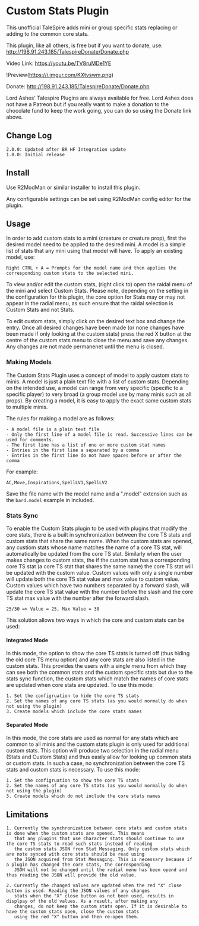 # Custom Stats Plugin

This unofficial TaleSpire adds mini or group specific stats replacing or adding to the common core stats.

This plugin, like all others, is free but if you want to donate, use: http://198.91.243.185/TalespireDonate/Donate.php

Video Link: https://youtu.be/TV8ruMDe1YE

!Preview(https://i.imgur.com/KXtvswm.png)

Donate: http://198.91.243.185/TalespireDonate/Donate.php

Lord Ashes' Talespire Plugins are always available for free. Lord Ashes does not have a Patreon but if you really want
to make a donation to the chocolate fund to keep the work going, you can do so using the Donate link above.

## Change Log

```
2.0.0: Updated after BR HF Integration update
1.0.0: Initial release
```

## Install

Use R2ModMan or similar installer to install this plugin.

Any configurable settings can be set using R2ModMan config editor for the plugin.


## Usage

In order to add custom stats to a mini (creature or creature prop), first the desired model need to be applied to the
desired mini. A model is a simple list of stats that any mini using that model will have. To apply an existing model,
use:

```
Right CTRL + A = Prompts for the model name and then applies the corresponding custom stats to the selected mini.
```

To view and/or edit the custom stats, (right click to) open the raidal menu of the mini and select Custom Stats.
Please note, depending on the setting in the configuration for this plugin, the core option for Stats may or may
not appear in the radial menu, as such ensure that the raidal selection is Custom Stats and not Stats.

To edit custom stats, simply click on the desired text box and change the entry. Once all desired changes have been
made (or none changes have been made if only looking at the custom stats) press the red X button at the centre of the
custom stats menu to close the menu and save any changes. Any changes are not made permanenet until the menu is closed.

### Making Models

The Custom Stats Plugin uses a concept of model to apply custom stats to minis. A model is just a plain text file with
a list of custom stats. Depending on the intended use, a model can range from very specific (specific to a specific player)
to very broad (a group model use by many minis such as all props). By creating a model, it is easy to apply the exact
same custom stats to multiple minis.

The rules for making a model are as follows:

```
- A model file is a plain text file
- Only the first line of a model file is read. Successive lines can be used for comments.
- The first line has a list of one or more custom stat names
- Entries in the first line a separated by a comma
- Entries in the first line do not have spaces before or after the comma
```
For example:
```
AC,Move,Inspirations,SpellLV1,SpellLV2
```

Save the file name with the model name and a ".model" extension such as the ``bard.model`` example in included.

### Stats Sync

To enable the Custom Stats plugin to be used with plugins that modify the core stats, there is a built in synchronization
between the core TS stats and custom stats that share the same name. When the custom stats are opened, any custiom stats
whose name matches the name of a core TS stat, will automatically be updated from the core TS stat. Similarly when the user
makes changes to custom stats, the if the custom stat has a corresponding core TS stat (a core TS stat that shares the same
name) the core TS stat will be updated with the custom value. Custom values with only a single number will update both the
core TS stat value and max value to custom value. Custom values which have two numbers separated by a forward slash, will
update the core TS stat value with the number before the slash and the core TS stat max value with the number after the
forward slash.
```
25/30 => Value = 25, Max Value = 30
```

This solution allows two ways in which the core and custom stats can be used:

#### Integrated Mode

In this mode, the option to show the core TS stats is turned off (thus hiding the old core TS menu option) and any core
stats are also listed in the custom stats. This provides the users with a single menu from which they can see both the
common stats and the custom specific stats but due to the stats sync function, the custom stats which match the names of
core stats are updated when core stats are updated. To use this mode:

```
1. Set the configruation to hide the core TS stats
2. Set the names of any core TS stats (as you would normally do when not using the plugin)
3. Create models which include the core stats names
```

#### Separated Mode

In this mode, the core stats are used as normal for any stats which are common to all minis and the custom stats plugin
is only used for additional custom stats. This option will produce two selection in the radial menu (Stats and Custom Stats)
and thus easily allow for looking up common stats or custom stats. In such a case, no synchronization between the core TS
stats and custom stats is necessary. To use this mode:

```
1. Set the configruation to show the core TS stats
2. Set the names of any core TS stats (as you would normally do when not using the plugin)
3. Create models which do not include the core stats names
```

## Limitations

```
1. Currently the synchronization between core stats and custom stats is done when the custom stats are opened. This means
   that any plugins that use character stats should continue to use the core TS stats to read such stats instead of reading
   the custom stats JSON from Stat Messaging. Only custom stats which are note synced with core stats should be read using
   the JSON acquired from Stat Messaging. This is necessary because if a plugin has changed the core stats, the corresponding
   JSON will not be changed until the radial menu has been opend and thus reading the JSON will provide the old value.
   
2. Currently the changed values are updated when the red "X" close button is used. Reading the JSON values of any changes
   stats when the "X" close button as not been used, results in displpay of the old values. As a result, after making any
   changes, do not keep the custom stats open. If it is desirable to have the custom stats open, close the custom stats
   using the red "X" button and then re-open them.
```

